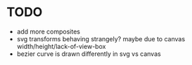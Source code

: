 # TODO

  - add more composites
  - svg transforms behaving strangely? maybe due to canvas width/height/lack-of-view-box
  - bezier curve is drawn differently in svg vs canvas
  